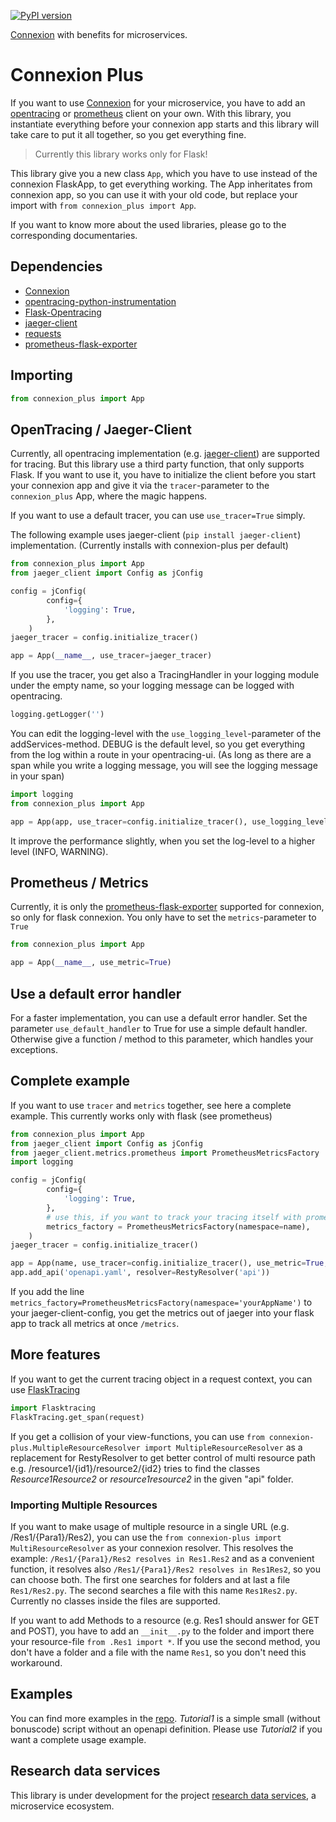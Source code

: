 [![PyPI version](https://badge.fury.io/py/connexion-plus.svg)](https://badge.fury.io/py/connexion-plus)

[Connexion](https://github.com/zalando/connexion) with benefits for microservices.

# Connexion Plus

If you want to use [Connexion](https://github.com/zalando/connexion) for your microservice, you have to add an [opentracing](https://opentracing.io/) or [prometheus](https://prometheus.io/) client on your own. With this library, you instantiate everything before your connexion app starts and this library will take care to put it all together, so you get everything fine.

> Currently this library works only for Flask!

This library give you a new class `App`, which you have to use instead of the connexion FlaskApp, to get everything working. The App inheritates from connexion app, so you can use it with your old code, but replace your import with `from connexion_plus import App`.

If you want to know more about the used libraries, please go to the corresponding documentaries.

## Dependencies

- [Connexion](https://github.com/zalando/connexion)
- [opentracing-python-instrumentation](https://github.com/uber-common/opentracing-python-instrumentation)
- [Flask-Opentracing](https://github.com/opentracing-contrib/python-flask)
- [jaeger-client](https://pypi.org/project/jaeger-client/)
- [requests](https://pypi.org/project/requests/)
- [prometheus-flask-exporter](https://pypi.org/project/prometheus-flask-exporter/)

## Importing

```python
from connexion_plus import App
```

## OpenTracing / Jaeger-Client

Currently, all opentracing implementation (e.g. [jaeger-client](https://pypi.org/project/jaeger-client/)) are supported for tracing. But this library use a third party function, that only supports Flask. If you want to use it, you have to initialize the client before you start your connexion app and give it via the `tracer`-parameter to the `connexion_plus` App, where the magic happens.

If you want to use a default tracer, you can use `use_tracer=True` simply.

The following example uses jaeger-client (`pip install jaeger-client`) implementation. (Currently installs with connexion-plus per default)

```python
from connexion_plus import App
from jaeger_client import Config as jConfig

config = jConfig(
        config={
            'logging': True,
        },
    )
jaeger_tracer = config.initialize_tracer()

app = App(__name__, use_tracer=jaeger_tracer)
```

If you use the tracer, you get also a TracingHandler in your logging module under the empty name, so your logging message can be logged with opentracing.

```python
logging.getLogger('')
```

You can edit the logging-level with the `use_logging_level`-parameter of the addServices-method. DEBUG is the default level, so you get everything from the log within a route in your opentracing-ui. (As long as there are a span while you write a logging message, you will see the logging message in your span)
```python
import logging
from connexion_plus import App

app = App(app, use_tracer=config.initialize_tracer(), use_logging_level=logging.DEBUG)
```

It improve the performance slightly, when you set the log-level to a higher level (INFO, WARNING).

## Prometheus / Metrics

Currently, it is only the [prometheus-flask-exporter](https://pypi.org/project/prometheus-flask-exporter/) supported for connexion, so only for flask connexion. You only have to set the `metrics`-parameter to `True`

```python
from connexion_plus import App

app = App(__name__, use_metric=True)
```

## Use a default error handler

For a faster implementation, you can use a default error handler. Set the parameter `use_default_handler` to True for use a simple default handler. Otherwise give a function / method to this parameter, which handles your exceptions.

## Complete example

If you want to use `tracer` and `metrics` together, see here a complete example. This currently works only with flask (see prometheus)

```python
from connexion_plus import App
from jaeger_client import Config as jConfig
from jaeger_client.metrics.prometheus import PrometheusMetricsFactory
import logging

config = jConfig(
        config={
            'logging': True,
        },
        # use this, if you want to track your tracing itself with prometheus
        metrics_factory = PrometheusMetricsFactory(namespace=name),
    )
jaeger_tracer = config.initialize_tracer()

app = App(name, use_tracer=config.initialize_tracer(), use_metric=True, use_optimizer=True, use_cors=True, use_logging_level=logging.DEBUG)
app.add_api('openapi.yaml', resolver=RestyResolver('api'))
```

If you add the line `metrics_factory=PrometheusMetricsFactory(namespace='yourAppName')` to your jaeger-client-config, you get the metrics out of jaeger into your flask app to track all metrics at once `/metrics`.

## More features

If you want to get the current tracing object in a request context, you can use [FlaskTracing](https://github.com/opentracing-contrib/python-flask#accessing-spans-manually)

```python
import Flasktracing
FlaskTracing.get_span(request)
```

If you get a collision of your view-functions, you can use `from connexion-plus.MultipleResourceResolver import MultipleResourceResolver` as a replacement for RestyResolver to get better control of multi resource path e.g. /resource1/{id1}/resource2/{id2} tries to find the classes *Resource1Resource2* or *resource1resource2* in the given "api" folder.

### Importing Multiple Resources

If you want to make usage of multiple resource in a single URL (e.g. /Res1/{Para1}/Res2), you can use the `from connexion-plus import MultiResourceResolver` as your connexion resolver. This resolves the example: `/Res1/{Para1}/Res2 resolves in Res1.Res2` and as a convenient function, it resolves also `/Res1/{Para1}/Res2 resolves in Res1Res2`, so you can choose both. The first one searches for folders and at last a file `Res1/Res2.py`. The second searches a file with this name `Res1Res2.py`. Currently no classes inside the files are supported.

If you want to add Methods to a resource (e.g. Res1 should answer for GET and POST), you have to add an `__init__.py` to the folder and import there your resource-file `from .Res1 import *`. If you use the second method, you don't have a folder and a file with the name `Res1`, so you don't need this workaround.

## Examples

You can find more examples in the [repo](https://github.com/Heiss/connexion-plus/tree/master/examples). *Tutorial1* is a simple small (without bonuscode) script without an openapi definition.
Please use *Tutorial2* if you want a complete usage example.

## Research data services

This library is under development for the project [research data services](http://research-data-services.info), a microservice ecosystem.
